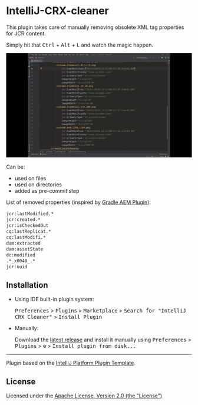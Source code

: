# IntelliJ-CRX-cleaner

<!-- Plugin description -->
This plugin takes care of manually removing obsolete XML tag properties for JCR content.

Simply hit that <kbd>Ctrl</kbd> + <kbd>Alt</kbd> + <kbd>L</kbd> and watch the magic happen.

![A demo of the plugin](https://github.com/Mateusz512/IntelliJ-CRX-cleaner/raw/main/doc/crx-cleaner.gif)

Can be:
* used on files
* used on directories
* added as pre-commit step

List of removed properties (inspired by [Gradle AEM Plugin](https://github.com/Cognifide/gradle-aem-plugin/blob/master/docs/package-sync-plugin.md#default-cleaning-configuration)):
```
jcr:lastModified.*
jcr:created.*
jcr:isCheckedOut
cq:lastReplicat.*
cq:lastModifi.*
dam:extracted
dam:assetState
dc:modified
.*_x0040_.*
jcr:uuid
```

<!-- Plugin description end -->

## Installation

- Using IDE built-in plugin system:
  
  <kbd>Preferences</kbd> > <kbd>Plugins</kbd> > <kbd>Marketplace</kbd> > <kbd>Search for "IntelliJ CRX Cleaner"</kbd> >
  <kbd>Install Plugin</kbd>
  
- Manually:

  Download the [latest release](https://github.com/Mateusz512/IntelliJ-CRX-cleaner/releases/latest) and install it manually using
  <kbd>Preferences</kbd> > <kbd>Plugins</kbd> > <kbd>⚙️</kbd> > <kbd>Install plugin from disk...</kbd>


---
Plugin based on the [IntelliJ Platform Plugin Template][template].

[template]: https://github.com/JetBrains/intellij-platform-plugin-template


## License

Licensed under the [Apache License, Version 2.0 (the "License")](https://www.apache.org/licenses/LICENSE-2.0.txt)
